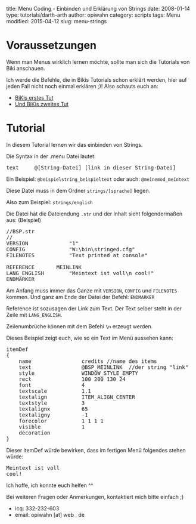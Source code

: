 ﻿title: Menu Coding - Einbinden und Erklärung von Strings
date: 2008-01-14
type: tutorials/darth-arth
author: opiwahn
category: scripts
tags: Menu
modified: 2015-04-12
slug: menu-strings

# Voraussetzungen

Wenn man Menus wirklich lernen möchte, sollte man sich die Tutorials von Biki anschauen.

Ich werde die Befehle, die in Bikis Tutorials schon erklärt werden, hier auf jeden Fall nicht noch einmal erklären ;)! Also schauts euch an:

*   [BiKis erstes Tut]({filename}menu-basics.md)
*   [Und BiKis zweites Tut]({filename}menu-advanced.md)



# Tutorial

In diesem Tutorial lernen wir das einbinden von Strings.

Die Syntax in der .menu Datei lautet: 

<pre>text     @[String-Datei]_[link in dieser String-Datei]</pre>

Ein Beispiel: `@beispielstring_beispieltext` oder auch: `@meinemod_meintext`

Diese Datei muss in dem Ordner `strings/[sprache]` liegen.

Also zum Beispiel: `strings/english`

Die Datei hat die Dateiendung `.str` und der Inhalt sieht folgendermaßen aus: (Beispiel)

<pre>//BSP.str
//
VERSION             "1"
CONFIG              "W:\bin\stringed.cfg"
FILENOTES           "Text printed at console"

REFERENCE		MEINLINK
LANG_ENGLISH		"Meintext ist voll\n cool!"
ENDMARKER</pre>

Am Anfang muss immer das Ganze mit `VERSION`, `CONFIG` und `FILENOTES` kommen. Und ganz am Ende der Datei der Befehl: `ENDMARKER`

Reference ist sozusagen der Link zum Text. Der Text selber steht in der Zeile mit `LANG_ENGLISH`.

Zeilenumbrüche können mit dem Befehl `\n` erzeugt werden.

Dieses Beispiel zeigt euch, wie so ein Text im Menü aussehen kann:

<pre>itemDef 
{
    name				credits //name des items
    text				@BSP_MEINLINK  //der string "link"
    style				WINDOW_STYLE_EMPTY
    rect				100 200 130 24 
    font				4 
    textscale			1.1
    textalign			ITEM_ALIGN_CENTER
    textstyle			3
    textalignx			65
    textaligny			-1
    forecolor			1 1 1 1
    visible				1
    decoration
}</pre>

Dieser itemDef würde bewirken, dass im fertigen Menü folgendes stehen würde:

<pre>Meintext ist voll
cool!</pre>


Ich hoffe, ich konnte euch helfen ^^

Bei weiteren Fragen oder Anmerkungen, kontaktiert mich bitte einfach ;)

* icq: 332-232-603
* email: opiwahn [at] web . de
